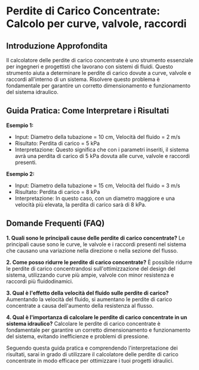 # Perdite di Carico Concentrate: Calcolo per curve, valvole, raccordi

## Introduzione Approfondita
Il calcolatore delle perdite di carico concentrate è uno strumento essenziale per ingegneri e progettisti che lavorano con sistemi di fluidi. Questo strumento aiuta a determinare le perdite di carico dovute a curve, valvole e raccordi all'interno di un sistema. Risolvere questo problema è fondamentale per garantire un corretto dimensionamento e funzionamento del sistema idraulico.

## Guida Pratica: Come Interpretare i Risultati

**Esempio 1:**
- Input: Diametro della tubazione = 10 cm, Velocità del fluido = 2 m/s
- Risultato: Perdita di carico = 5 kPa
- Interpretazione: Questo significa che con i parametri inseriti, il sistema avrà una perdita di carico di 5 kPa dovuta alle curve, valvole e raccordi presenti.

**Esempio 2:**
- Input: Diametro della tubazione = 15 cm, Velocità del fluido = 3 m/s
- Risultato: Perdita di carico = 8 kPa
- Interpretazione: In questo caso, con un diametro maggiore e una velocità più elevata, la perdita di carico sarà di 8 kPa.

## Domande Frequenti (FAQ)

**1. Quali sono le principali cause delle perdite di carico concentrate?**
Le principali cause sono le curve, le valvole e i raccordi presenti nel sistema che causano una variazione nella direzione o nella sezione del flusso.

**2. Come posso ridurre le perdite di carico concentrate?**
È possibile ridurre le perdite di carico concentrandosi sull'ottimizzazione del design del sistema, utilizzando curve più ampie, valvole con minor resistenza e raccordi più fluidodinamici.

**3. Qual è l'effetto della velocità del fluido sulle perdite di carico?**
Aumentando la velocità del fluido, si aumentano le perdite di carico concentrate a causa dell'aumento della resistenza al flusso.

**4. Qual è l'importanza di calcolare le perdite di carico concentrate in un sistema idraulico?**
Calcolare le perdite di carico concentrate è fondamentale per garantire un corretto dimensionamento e funzionamento del sistema, evitando inefficienze e problemi di pressione.

Seguendo questa guida pratica e comprendendo l'interpretazione dei risultati, sarai in grado di utilizzare il calcolatore delle perdite di carico concentrate in modo efficace per ottimizzare i tuoi progetti idraulici.